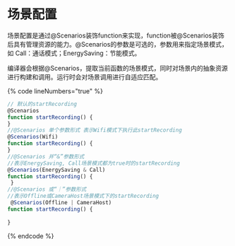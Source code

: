 # 场景配置

场景配置是通过@Scenarios装饰function来实现，function被@Scenarios装饰后具有管理资源的能力。@Scenarios的参数是可选的，参数用来指定场景模式，如 Call：通话模式；EnergySaving：节能模式。&#x20;

编译器会根据@Scenarios，提取当前函数的场景模式，同时对场景内的抽象资源进行构建和调用。运行时会对场景调用进行自适应匹配。

{% code lineNumbers="true" %}
```typescript
// 默认的startRecording
@Scenarios
function startRecording() {
}
//@Scenarios 单个参数形式 表示Wifi模式下执行此startRecording
@Scenarios(Wifi)
function startRecording() {
}
//@Scenarios 并“&”参数形式
//表示EnergySaving, Call场景模式都为true时的startRecording
@Scenarios(EnergySaving & Call)
function startRecording() {
 }
//@Scenarios 或“｜”参数形式
//表示Offline或CameraHost场景模式下的startRecording
 @Scenarios(Offline | CameraHost)
function startRecording() {
    
}
```
{% endcode %}
